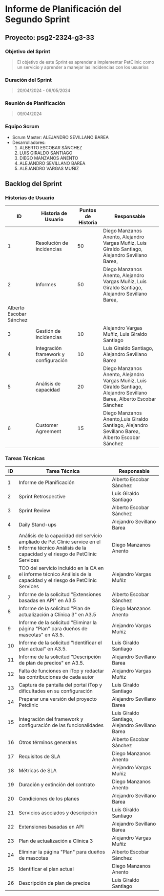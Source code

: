 # Informe de Planificación del Segundo Sprint

## Proyecto: psg2-2324-g3-33

### Objetivo del Sprint
> El objetivo de este Sprint es aprender a implementar PetClinic como un servicio y aprender a manejar las incidencias con los usuarios

### Duración del Sprint
> 20/04/2024 - 09/05/2024

### Reunión de Planificación
> 09/04/2024

### Equipo Scrum
- Scrum Master: ALEJANDRO SEVILLANO BAREA
- Desarrolladores:
  1. ALBERTO ESCOBAR SÁNCHEZ
  2. LUIS GIRALDO SANTIAGO
  3. DIEGO MANZANOS ANENTO
  4. ALEJANDRO SEVILLANO BAREA
  5. ALEJANDRO VARGAS MUÑIZ

## Backlog del Sprint

### Historias de Usuario
| ID | Historia de Usuario |    Puntos de Historia   | Responsable |
|----|--------------------------|--------------------|-------------|
| 1 | Resolución de incidencias    |   50  |  Diego Manzanos Anento, Alejandro Vargas Muñiz, Luis Giraldo Santiago, Alejandro Sevillano Barea, 
| 2 | Informes      |    50     |  Diego Manzanos Anento, Alejandro Vargas Muñiz, Luis Giraldo Santiago, Alejandro Sevillano Barea, 
Alberto Escobar Sánchez  |
| 3 | Gestión de incidencias    |    10     | Alejandro Vargas Muñiz, Luis Giraldo Santiago|
| 4 | Integración framework y configuración|    10     | Luis Giraldo Santiago, Alejandro Sevillano Barea|
| 5 | Análisis de capacidad      |    20     |  Diego Manzanos Anento, Alejandro Vargas Muñiz, Luis Giraldo Santiago, Alejandro Sevillano Barea, Alberto Escobar Sánchez  |
| 6 | Customer Agreement|    15     | Diego Manzanos Anento,Luis Giraldo Santiago, Alejandro Sevillano Barea, Alberto Escobar Sánchez|



### Tareas Técnicas
| ID | Tarea Técnica          | Responsable |
|----|------------------------|-------------|
| 1  | Informe de Planificación  | Alberto Escobar Sánchez    |
| 2  | Sprint Retrospective | Luis Giraldo Santiago    |
| 3  | Sprint Review | Alberto Escobar Sánchez    |
| 4  | Daily Stand-ups | Alejandro Sevillano Barea    |
| 5  | Análisis de la capacidad del servicio ampliado de Pet Clinic service en el informe técnico Análisis de la capacidad y el riesgo de PetClinic Services | Diego Manzanos Anento    |
| 6  | TCO del servicio incluido en la CA en el informe técnico Análisis de la capacidad y el riesgo de PetClinic Services |  Alejandro Vargas Muñiz |
| 7  | Informe de la solicitud "Extensiones basadas en API" en A3.5  | Alberto Escobar Sánchez  |
| 8  | Informe de la solicitud "Plan de actualización a Clínica 3" en A3.5 | Diego Manzanos Anento    |
| 9  |  Informe de la solicitud "Eliminar la página "Plan" para dueños de mascotas" en A3.5. | Alejandro Vargas Muñiz  |
| 10  |  Informe de la solicitud "Identificar el plan actual" en A3.5. | Luis Giraldo Santiago  |
| 11  | Informe de la solicitud "Descripción de plan de precios" en A3.5. | Alejandro Sevillano Barea   |
| 12  |  Falta de funciones en iTop y redactar las contribuciones de cada autor | Alejandro Vargas Muñiz   |
| 13  | Captura de pantalla del portal iTop y dificultades en su configuración | Luis Giraldo Santiago  |
| 14  | Preparar una versión del proyecto Petclinic | Alejandro Sevillano Barea   |
| 15  | Integración del framework y configuración de las funcionalidades | Luis Giraldo Santiago, Alejandro Sevillano Barea |
| 16  | Otros términos generales | Alberto Escobar Sánchez  |
| 17  |  Requisitos de SLA | Diego Manzanos Anento    |
| 18  | Métricas de SLA | Alejandro Vargas Muñiz    |
| 19  | Duración y extinción del contrato | Diego Manzanos Anento    |
| 20  | Condiciones de los planes | Alejandro Sevillano Barea  |  |
| 21  | Servicios asociados y descripción  | Luis Giraldo Santiago |
| 22  | Extensiones basadas en API  | Alejandro Sevillano Barea  |
| 23  | Plan de actualización a Clínica 3  |  Alejandro Vargas Muñiz |
| 24  | Eliminar la página "Plan" para dueños de mascotas |  Alberto Escobar Sánchez  |
| 25 | Identificar el plan actual  | Diego Manzanos Anento |
| 26 | Descripción de plan de precios | Luis Giraldo Santiago | 